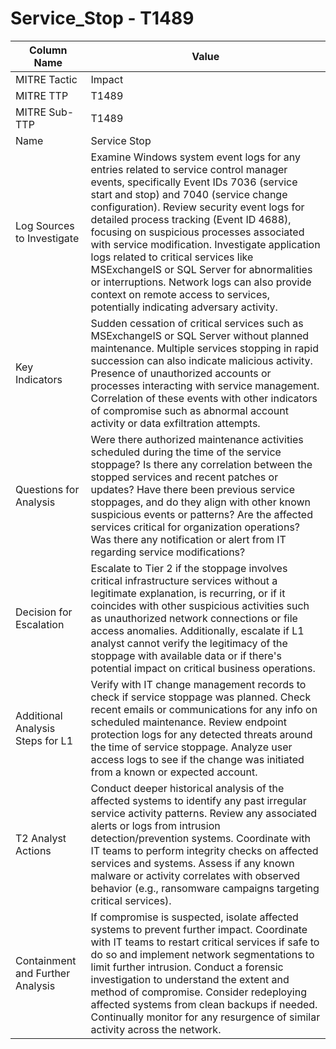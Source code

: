 # Service_Stop - T1489

| Column Name | Value |
|-------------|-------|
| MITRE Tactic | Impact |
| MITRE TTP | T1489 |
| MITRE Sub-TTP | T1489 |
| Name | Service Stop |
| Log Sources to Investigate | Examine Windows system event logs for any entries related to service control manager events, specifically Event IDs 7036 (service start and stop) and 7040 (service change configuration). Review security event logs for detailed process tracking (Event ID 4688), focusing on suspicious processes associated with service modification. Investigate application logs related to critical services like MSExchangeIS or SQL Server for abnormalities or interruptions. Network logs can also provide context on remote access to services, potentially indicating adversary activity. |
| Key Indicators | Sudden cessation of critical services such as MSExchangeIS or SQL Server without planned maintenance. Multiple services stopping in rapid succession can also indicate malicious activity. Presence of unauthorized accounts or processes interacting with service management. Correlation of these events with other indicators of compromise such as abnormal account activity or data exfiltration attempts. |
| Questions for Analysis | Were there authorized maintenance activities scheduled during the time of the service stoppage? Is there any correlation between the stopped services and recent patches or updates? Have there been previous service stoppages, and do they align with other known suspicious events or patterns? Are the affected services critical for organization operations? Was there any notification or alert from IT regarding service modifications? |
| Decision for Escalation | Escalate to Tier 2 if the stoppage involves critical infrastructure services without a legitimate explanation, is recurring, or if it coincides with other suspicious activities such as unauthorized network connections or file access anomalies. Additionally, escalate if L1 analyst cannot verify the legitimacy of the stoppage with available data or if there's potential impact on critical business operations. |
| Additional Analysis Steps for L1 | Verify with IT change management records to check if service stoppage was planned. Check recent emails or communications for any info on scheduled maintenance. Review endpoint protection logs for any detected threats around the time of service stoppage. Analyze user access logs to see if the change was initiated from a known or expected account. |
| T2 Analyst Actions | Conduct deeper historical analysis of the affected systems to identify any past irregular service activity patterns. Review any associated alerts or logs from intrusion detection/prevention systems. Coordinate with IT teams to perform integrity checks on affected services and systems. Assess if any known malware or activity correlates with observed behavior (e.g., ransomware campaigns targeting critical services). |
| Containment and Further Analysis | If compromise is suspected, isolate affected systems to prevent further impact. Coordinate with IT teams to restart critical services if safe to do so and implement network segmentations to limit further intrusion. Conduct a forensic investigation to understand the extent and method of compromise. Consider redeploying affected systems from clean backups if needed. Continually monitor for any resurgence of similar activity across the network. |
